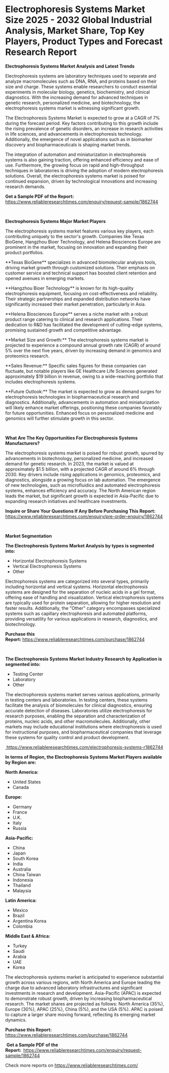 <p><h1>Electrophoresis Systems Market Size 2025 - 2032 Global Industrial Analysis, Market Share, Top Key Players, Product Types and Forecast Research Report</h1></p><p><strong>Electrophoresis Systems Market Analysis and Latest Trends</strong></p>
<p><p>Electrophoresis systems are laboratory techniques used to separate and analyze macromolecules such as DNA, RNA, and proteins based on their size and charge. These systems enable researchers to conduct essential experiments in molecular biology, genetics, biochemistry, and clinical diagnostics. With the increasing demand for advanced techniques in genetic research, personalized medicine, and biotechnology, the electrophoresis systems market is witnessing significant growth.</p><p>The Electrophoresis Systems Market is expected to grow at a CAGR of 7% during the forecast period. Key factors contributing to this growth include the rising prevalence of genetic disorders, an increase in research activities in life sciences, and advancements in electrophoresis technology. Additionally, the emergence of novel applications such as in biomarker discovery and biopharmaceuticals is shaping market trends. </p><p>The integration of automation and miniaturization in electrophoresis systems is also gaining traction, offering enhanced efficiency and ease of use. Furthermore, the growing focus on rapid and high-throughput techniques in laboratories is driving the adoption of modern electrophoresis solutions. Overall, the electrophoresis systems market is poised for continued expansion, driven by technological innovations and increasing research demands.</p></p>
<p><strong>Get a Sample PDF of the Report:&nbsp;</strong> <a href="https://www.reliableresearchtimes.com/enquiry/request-sample/1862744?utm_campaign=3184&utm_medium=2&utm_source=Github&utm_content=ia&utm_term=05032025&utm_id=electrophoresis-systems">https://www.reliableresearchtimes.com/enquiry/request-sample/1862744</a></p>
<p>&nbsp;</p>
<p><strong>Electrophoresis Systems Major Market Players</strong></p>
<p><p>The electrophoresis systems market features various key players, each contributing uniquely to the sector's growth. Companies like Texas BioGene, Hangzhou Bioer Technology, and Helena Biosciences Europe are prominent in the market, focusing on innovation and expanding their product portfolios.</p><p>**Texas BioGene** specializes in advanced biomolecular analysis tools, driving market growth through customized solutions. Their emphasis on customer service and technical support has boosted client retention and opened avenues in emerging markets.</p><p>**Hangzhou Bioer Technology** is known for its high-quality electrophoresis equipment, focusing on cost-effectiveness and reliability. Their strategic partnerships and expanded distribution networks have significantly increased their market penetration, particularly in Asia.</p><p>**Helena Biosciences Europe** serves a niche market with a robust product range catering to clinical and research applications. Their dedication to R&D has facilitated the development of cutting-edge systems, promising sustained growth and competitive advantage.</p><p>**Market Size and Growth:** The electrophoresis systems market is projected to experience a compound annual growth rate (CAGR) of around 5% over the next five years, driven by increasing demand in genomics and proteomics research.</p><p>**Sales Revenue:** Specific sales figures for these companies can fluctuate, but notable players like GE Healthcare Life Sciences generated approximately $19 billion in revenue, owing to a wide-reaching portfolio that includes electrophoresis systems.</p><p>**Future Outlook:** The market is expected to grow as demand surges for electrophoresis technologies in biopharmaceutical research and diagnostics. Additionally, advancements in automation and miniaturization will likely enhance market offerings, positioning these companies favorably for future opportunities. Enhanced focus on personalized medicine and genomics will further stimulate growth in this sector.</p></p>
<p>&nbsp;</p>
<p><strong>What Are The Key Opportunities For Electrophoresis Systems Manufacturers?</strong></p>
<p><p>The electrophoresis systems market is poised for robust growth, spurred by advancements in biotechnology, personalized medicine, and increased demand for genetic research. In 2023, the market is valued at approximately $1.5 billion, with a projected CAGR of around 6% through 2030. Key drivers include rising applications in genomics, proteomics, and diagnostics, alongside a growing focus on lab automation. The emergence of new technologies, such as microfluidics and automated electrophoresis systems, enhances efficiency and accuracy. The North American region leads the market, but significant growth is expected in Asia-Pacific due to expanding research initiatives and healthcare investments.</p></p>
<p><strong>Inquire or Share Your Questions If Any Before Purchasing This Report:</strong> <a href="https://www.reliableresearchtimes.com/enquiry/pre-order-enquiry/1862744?utm_campaign=3184&utm_medium=2&utm_source=Github&utm_content=ia&utm_term=05032025&utm_id=electrophoresis-systems">https://www.reliableresearchtimes.com/enquiry/pre-order-enquiry/1862744</a></p>
<p>&nbsp;</p>
<p><strong>Market Segmentation</strong></p>
<p><strong>The Electrophoresis Systems Market Analysis by types is segmented into:</strong></p>
<p><ul><li>Horizontal Electrophoresis Systems</li><li>Vertical Electrophoresis Systems</li><li>Other</li></ul></p>
<p><p>Electrophoresis systems are categorized into several types, primarily including horizontal and vertical systems. Horizontal electrophoresis systems are designed for the separation of nucleic acids in a gel format, offering ease of handling and visualization. Vertical electrophoresis systems are typically used for protein separation, allowing for higher resolution and faster results. Additionally, the "Other" category encompasses specialized systems such as capillary electrophoresis and automated platforms, providing versatility for various applications in research, diagnostics, and biotechnology.</p></p>
<p><strong>Purchase this Report:&nbsp;</strong><a href="https://www.reliableresearchtimes.com/purchase/1862744?utm_campaign=3184&utm_medium=2&utm_source=Github&utm_content=ia&utm_term=05032025&utm_id=electrophoresis-systems">https://www.reliableresearchtimes.com/purchase/1862744</a></p>
<p>&nbsp;</p>
<p><strong>The Electrophoresis Systems Market Industry Research by Application is segmented into:</strong></p>
<p><ul><li>Testing Center</li><li>Laboratory</li><li>Other</li></ul></p>
<p><p>The electrophoresis systems market serves various applications, primarily in testing centers and laboratories. In testing centers, these systems facilitate the analysis of biomolecules for clinical diagnostics, ensuring accurate detection of diseases. Laboratories utilize electrophoresis for research purposes, enabling the separation and characterization of proteins, nucleic acids, and other macromolecules. Additionally, other markets may include educational institutions where electrophoresis is used for instructional purposes, and biopharmaceutical companies that leverage these systems for quality control and product development.</p></p>
<p><a href="https://www.reliableresearchtimes.com/electrophoresis-systems-r1862744?utm_campaign=3184&utm_medium=2&utm_source=Github&utm_content=ia&utm_term=05032025&utm_id=electrophoresis-systems">&nbsp;https://www.reliableresearchtimes.com/electrophoresis-systems-r1862744</a></p>
<p><strong>In terms of Region, the Electrophoresis Systems Market Players available by Region are:</strong></p>
<p>
    <p> <strong> North America: </strong>
        <ul>
            <li>United States</li>
            <li>Canada</li>
        </ul>
        </p> 
    <p> <strong> Europe: </strong>
        <ul>
            <li>Germany</li>
            <li>France</li>
            <li>U.K.</li>
            <li>Italy</li>
            <li>Russia</li>
        </ul>
        </p> 
    <p> <strong> Asia-Pacific: </strong>
        <ul>
            <li>China</li>
            <li>Japan</li>
            <li>South Korea</li>
            <li>India</li>
            <li>Australia</li>
            <li>China Taiwan</li>
            <li>Indonesia</li>
            <li>Thailand</li>
            <li>Malaysia</li>
        </ul>
        </p> 
    <p> <strong> Latin America: </strong>
        <ul>
            <li>Mexico</li>
            <li>Brazil</li>
            <li>Argentina Korea</li>
            <li>Colombia</li>
        </ul>
        </p> 
    <p> <strong> Middle East & Africa: </strong>
        <ul>
            <li>Turkey</li>
            <li>Saudi</li>
            <li>Arabia</li>
            <li>UAE</li>
            <li>Korea</li>
        </ul>
    </p>
    </p>
<p><p>The electrophoresis systems market is anticipated to experience substantial growth across various regions, with North America and Europe leading the charge due to advanced laboratory infrastructures and significant investments in research and development. Asia-Pacific (APAC) is expected to demonstrate robust growth, driven by increasing biopharmaceutical research. The market shares are projected as follows: North America (35%), Europe (30%), APAC (25%), China (5%), and the USA (5%). APAC is poised to capture a larger share moving forward, reflecting its emerging market dynamics.</p></p>
<p><strong>Purchase this Report: </strong><a href="https://www.reliableresearchtimes.com/purchase/1862744?utm_campaign=3184&utm_medium=2&utm_source=Github&utm_content=ia&utm_term=05032025&utm_id=electrophoresis-systems">https://www.reliableresearchtimes.com/purchase/1862744</a></p>
<p>&nbsp;<strong>Get a Sample PDF of the Report:&nbsp;&nbsp;</strong><a href="https://www.reliableresearchtimes.com/enquiry/request-sample/1862744?utm_campaign=3184&utm_medium=2&utm_source=Github&utm_content=ia&utm_term=05032025&utm_id=electrophoresis-systems">https://www.reliableresearchtimes.com/enquiry/request-sample/1862744</a></p>
<p><strong></strong></p>
<p>Check more reports on <a href="https://www.reliableresearchtimes.com/?utm_campaign=3184&utm_medium=2&utm_source=Github&utm_content=ia&utm_term=05032025&utm_id=electrophoresis-systems">https://www.reliableresearchtimes.com/</a></p>
